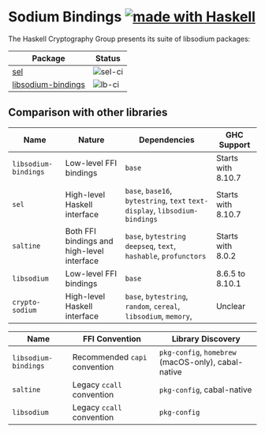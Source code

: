 # Sodium Bindings [![made with Haskell](https://img.shields.io/badge/Made%20in-Haskell-%235e5086?logo=haskell&style=flat-square)](https://haskell.org)

The Haskell Cryptography Group presents its suite of libsodium packages:

| Package                  | Status           |
|--------------------------|------------------|
| [sel][sel]               | ![sel-ci]        |
| [libsodium-bindings][lb] | ![lb-ci]         |

## Comparison with other libraries

| Name                 | Nature                                | Dependencies                                                                 | GHC Support          
|----------------------|--------------------------------------------|------------------------------------------------------------------------------|--------------------  
| `libsodium-bindings` | Low-level FFI bindings                     | `base`                                                                       | Starts with 8.10.7   
| `sel`                | High-level Haskell interface               | `base`, `base16`,  `bytestring`, `text` `text-display`, `libsodium-bindings` | Starts with 8.10.7 
| `saltine`            | Both FFI bindings and high-level interface | `base`, `bytestring` `deepseq`, `text`, `hashable`, `profunctors`            | Starts with 8.0.2  
| `libsodium`          | Low-level FFI bindings                     | `base`                                                                       | 8.6.5 to 8.10.1    
| `crypto-sodium`      | High-level Haskell interface               | `base`, `bytestring`, `random`, `cereal`, `libsodium`, `memory`,             | Unclear            

| Name                 | FFI Convention                 | Library Discovery
|----------------------|--------------------------------|-------------------
| `libsodium-bindings` | Recommended `capi` convention  | `pkg-config`, `homebrew` (macOS-only), cabal-native
| `saltine`            | Legacy `ccall` convention      | `pkg-config`, cabal-native
| `libsodium`          | Legacy `ccall` convention      | `pkg-config`

[sel]: https://github.com/haskell-cryptography/libsodium-bindings/blob/main/sel/README.md
[sel-ci]: https://github.com/haskell-cryptography/libsodium-bindings/actions/workflows/sel.yml/badge.svg

[lb]: https://github.com/haskell-cryptography/libsodium-bindings/blob/main/libsodium-bindings/README.md
[lb-ci]: https://github.com/haskell-cryptography/libsodium-bindings/actions/workflows/libsodium-bindings.yml/badge.svg
